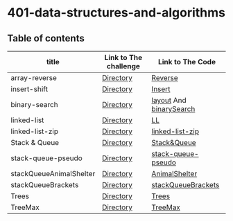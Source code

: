 # 401-data-structures-and-algorithms

## Table of contents

  

| title       | Link to The challenge       | Link to The Code                 |         
| ------------|-----------------------------|----------------------------------|
|array-reverse|[Directory](challengesRead/Array.md)|[Reverse](challenges/reverse/reverse.png)|
|insert-shift|[Directory](challengesRead/Array.md)|[Insert](challenges/insert/insert.png)|
|binary-search|[Directory](challengesRead/Array.md)|[layout](challenges/binarySearch/binarySearch.jpg) And [binarySearch](challenges/binarySearch/binaryVisual.jpg)|
|linked-list|[Directory](challengesRead/LinkedList.md)| [LL](challenges/linked/app/src/main/java)|
|linked-list-zip|[Directory](challengesRead/LinkedList.md)|[linked-list-zip](challenges/linked/app/src/main/resources)|
|Stack & Queue|[Directory](challengesRead/StackQueue.md)| [Stack&Queue](challenges/stackQueue/app/src/main/java)|
|stack-queue-pseudo|[Directory](challengesRead/StackQueue.md)|[stack-queue-pseudo](challenges/stackQueue/app/src/main/resources)|
|stackQueueAnimalShelter|[Directory](challengesRead/StackQueue.md)| [AnimalShelter](challenges/stackQueue/app/src/main/resources)|
|stackQueueBrackets|[Directory](challengesRead/StackQueue.md)| [stackQueueBrackets](challenges/stackQueue/app/src/main/resources)|
|Trees|[Directory](challengesRead/Trees.md)| [Trees](challenges/tree/app/src/main/resources)|
|TreeMax|[Directory](challengesRead/Trees.md)| [TreeMax](challenges/tree/app/src/main/resources)|
